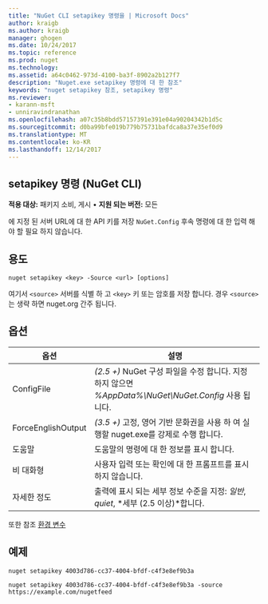 ```yaml
---
title: "NuGet CLI setapikey 명령을 | Microsoft Docs"
author: kraigb
ms.author: kraigb
manager: ghogen
ms.date: 10/24/2017
ms.topic: reference
ms.prod: nuget
ms.technology: 
ms.assetid: a64c0462-973d-4100-ba3f-8902a2b127f7
description: "Nuget.exe setapikey 명령에 대 한 참조"
keywords: "nuget setapikey 참조, setapikey 명령"
ms.reviewer:
- karann-msft
- unniravindranathan
ms.openlocfilehash: a07c35b8bdd57157391e391e04a90204342b1d5c
ms.sourcegitcommit: d0ba99bfe019b779b75731bafdca8a37e35ef0d9
ms.translationtype: MT
ms.contentlocale: ko-KR
ms.lasthandoff: 12/14/2017
---
```

## <a name="setapikey-command-nuget-cli"></a>setapikey 명령 (NuGet CLI)

**적용 대상:** 패키지 소비, 게시 &bullet; **지원 되는 버전:** 모든

에 지정 된 서버 URL에 대 한 API 키를 저장 `NuGet.Config` 후속 명령에 대 한 입력 해야 할 필요 하지 않습니다.

## <a name="usage"></a>용도

```
nuget setapikey <key> -Source <url> [options]
```

여기서 `<source>` 서버를 식별 하 고 `<key>` 키 또는 암호를 저장 합니다. 경우 `<source>` 는 생략 하면 nuget.org 간주 됩니다.

## <a name="options"></a>옵션

| 옵션 | 설명 |
| --- | --- |
| ConfigFile | *(2.5 +)*  NuGet 구성 파일을 수정 합니다. 지정 하지 않으면 *%AppData%\NuGet\NuGet.Config* 사용 됩니다. |
| ForceEnglishOutput | *(3.5 +)*  고정, 영어 기반 문화권을 사용 하 여 실행할 nuget.exe를 강제로 수행 합니다. |
| 도움말 | 도움말의 명령에 대 한 정보를 표시 합니다. |
| 비 대화형 | 사용자 입력 또는 확인에 대 한 프롬프트를 표시 하지 않습니다. |
| 자세한 정도 | 출력에 표시 되는 세부 정보 수준을 지정: *일반*, *quiet*, *세부 (2.5 이상)*합니다. |

또한 참조 [환경 변수](cli-ref-environment-variables.md)

## <a name="examples"></a>예제

```
nuget setapikey 4003d786-cc37-4004-bfdf-c4f3e8ef9b3a

nuget setapikey 4003d786-cc37-4004-bfdf-c4f3e8ef9b3a -source https://example.com/nugetfeed
```
